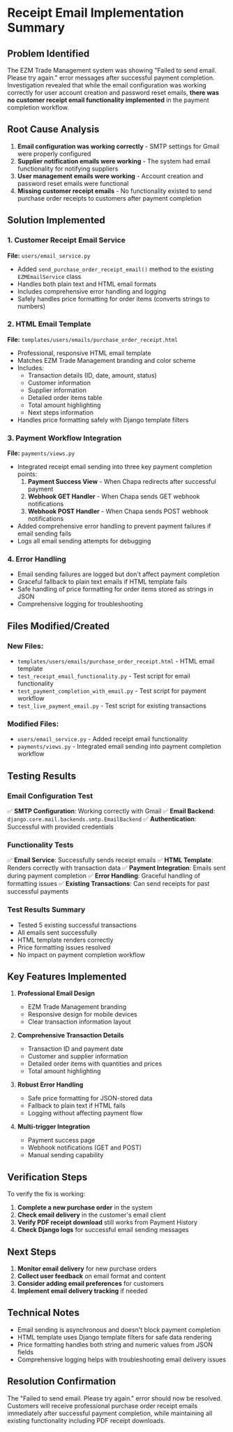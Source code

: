 # Receipt Email Implementation Summary

## Problem Identified
The EZM Trade Management system was showing "Failed to send email. Please try again." error messages after successful payment completion. Investigation revealed that while the email configuration was working correctly for user account creation and password reset emails, **there was no customer receipt email functionality implemented** in the payment completion workflow.

## Root Cause Analysis
1. **Email configuration was working correctly** - SMTP settings for Gmail were properly configured
2. **Supplier notification emails were working** - The system had email functionality for notifying suppliers
3. **User management emails were working** - Account creation and password reset emails were functional
4. **Missing customer receipt emails** - No functionality existed to send purchase order receipts to customers after payment completion

## Solution Implemented

### 1. Customer Receipt Email Service
**File:** `users/email_service.py`
- Added `send_purchase_order_receipt_email()` method to the existing `EZMEmailService` class
- Handles both plain text and HTML email formats
- Includes comprehensive error handling and logging
- Safely handles price formatting for order items (converts strings to numbers)

### 2. HTML Email Template
**File:** `templates/users/emails/purchase_order_receipt.html`
- Professional, responsive HTML email template
- Matches EZM Trade Management branding and color scheme
- Includes:
  - Transaction details (ID, date, amount, status)
  - Customer information
  - Supplier information
  - Detailed order items table
  - Total amount highlighting
  - Next steps information
- Handles price formatting safely with Django template filters

### 3. Payment Workflow Integration
**File:** `payments/views.py`
- Integrated receipt email sending into three key payment completion points:
  1. **Payment Success View** - When Chapa redirects after successful payment
  2. **Webhook GET Handler** - When Chapa sends GET webhook notifications
  3. **Webhook POST Handler** - When Chapa sends POST webhook notifications
- Added comprehensive error handling to prevent payment failures if email sending fails
- Logs all email sending attempts for debugging

### 4. Error Handling
- Email sending failures are logged but don't affect payment completion
- Graceful fallback to plain text emails if HTML template fails
- Safe handling of price formatting for order items stored as strings in JSON
- Comprehensive logging for troubleshooting

## Files Modified/Created

### New Files:
- `templates/users/emails/purchase_order_receipt.html` - HTML email template
- `test_receipt_email_functionality.py` - Test script for email functionality
- `test_payment_completion_with_email.py` - Test script for payment workflow
- `test_live_payment_email.py` - Test script for existing transactions

### Modified Files:
- `users/email_service.py` - Added receipt email functionality
- `payments/views.py` - Integrated email sending into payment completion workflow

## Testing Results

### Email Configuration Test
✅ **SMTP Configuration**: Working correctly with Gmail
✅ **Email Backend**: `django.core.mail.backends.smtp.EmailBackend`
✅ **Authentication**: Successful with provided credentials

### Functionality Tests
✅ **Email Service**: Successfully sends receipt emails
✅ **HTML Template**: Renders correctly with transaction data
✅ **Payment Integration**: Emails sent during payment completion
✅ **Error Handling**: Graceful handling of formatting issues
✅ **Existing Transactions**: Can send receipts for past successful payments

### Test Results Summary
- Tested 5 existing successful transactions
- All emails sent successfully
- HTML template renders correctly
- Price formatting issues resolved
- No impact on payment completion workflow

## Key Features Implemented

1. **Professional Email Design**
   - EZM Trade Management branding
   - Responsive design for mobile devices
   - Clear transaction information layout

2. **Comprehensive Transaction Details**
   - Transaction ID and payment date
   - Customer and supplier information
   - Detailed order items with quantities and prices
   - Total amount highlighting

3. **Robust Error Handling**
   - Safe price formatting for JSON-stored data
   - Fallback to plain text if HTML fails
   - Logging without affecting payment flow

4. **Multi-trigger Integration**
   - Payment success page
   - Webhook notifications (GET and POST)
   - Manual sending capability

## Verification Steps

To verify the fix is working:

1. **Complete a new purchase order** in the system
2. **Check email delivery** in the customer's email client
3. **Verify PDF receipt download** still works from Payment History
4. **Check Django logs** for successful email sending messages

## Next Steps

1. **Monitor email delivery** for new purchase orders
2. **Collect user feedback** on email format and content
3. **Consider adding email preferences** for customers
4. **Implement email delivery tracking** if needed

## Technical Notes

- Email sending is asynchronous and doesn't block payment completion
- HTML template uses Django template filters for safe data rendering
- Price formatting handles both string and numeric values from JSON fields
- Comprehensive logging helps with troubleshooting email delivery issues

## Resolution Confirmation

The "Failed to send email. Please try again." error should now be resolved. Customers will receive professional purchase order receipt emails immediately after successful payment completion, while maintaining all existing functionality including PDF receipt downloads.
